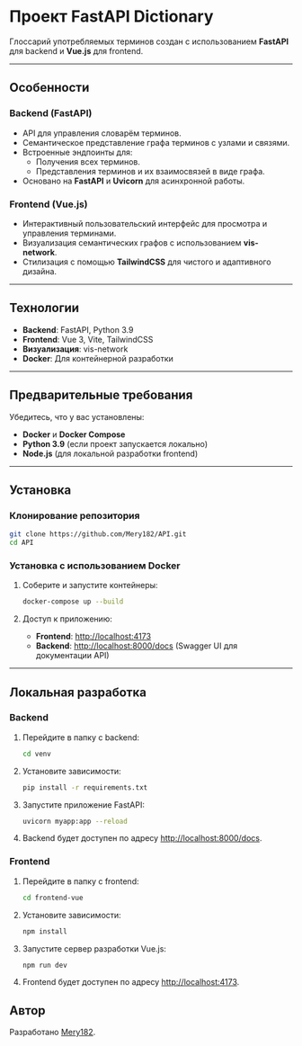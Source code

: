 # Проект FastAPI Dictionary

Глоссарий употребляемых терминов создан с использованием **FastAPI** для backend и **Vue.js** для frontend. 

---

## Особенности

### Backend (FastAPI)
- API для управления словарём терминов.
- Семантическое представление графа терминов с узлами и связями.
- Встроенные эндпоинты для:
  - Получения всех терминов.
  - Представления терминов и их взаимосвязей в виде графа.
- Основано на **FastAPI** и **Uvicorn** для асинхронной работы.

### Frontend (Vue.js)
- Интерактивный пользовательский интерфейс для просмотра и управления терминами.
- Визуализация семантических графов с использованием **vis-network**.
- Стилизация с помощью **TailwindCSS** для чистого и адаптивного дизайна.

---

## Технологии

- **Backend**: FastAPI, Python 3.9
- **Frontend**: Vue 3, Vite, TailwindCSS
- **Визуализация**: vis-network
- **Docker**: Для контейнерной разработки

---

## Предварительные требования

Убедитесь, что у вас установлены:
- **Docker** и **Docker Compose**
- **Python 3.9** (если проект запускается локально)
- **Node.js** (для локальной разработки frontend)

---

## Установка

### Клонирование репозитория
```bash
git clone https://github.com/Mery182/API.git
cd API
```

### Установка с использованием Docker
1. Соберите и запустите контейнеры:
   ```bash
   docker-compose up --build
   ```

2. Доступ к приложению:
   - **Frontend**: [http://localhost:4173](http://localhost:4173)
   - **Backend**: [http://localhost:8000/docs](http://localhost:8000/docs) (Swagger UI для документации API)

---

## Локальная разработка

### Backend
1. Перейдите в папку с backend:
   ```bash
   cd venv
   ```

2. Установите зависимости:
   ```bash
   pip install -r requirements.txt
   ```

3. Запустите приложение FastAPI:
   ```bash
   uvicorn myapp:app --reload
   ```

4. Backend будет доступен по адресу [http://localhost:8000/docs](http://localhost:8000/docs).

### Frontend
1. Перейдите в папку с frontend:
   ```bash
   cd frontend-vue
   ```

2. Установите зависимости:
   ```bash
   npm install
   ```

3. Запустите сервер разработки Vue.js:
   ```bash
   npm run dev
   ```

4. Frontend будет доступен по адресу [http://localhost:4173](http://localhost:4173).



## Автор
Разработано [Mery182](https://github.com/Mery182).
